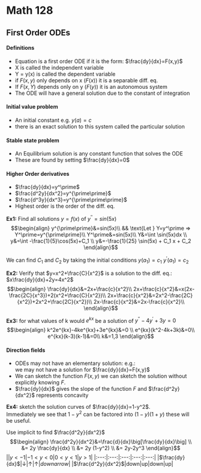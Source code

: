 # Math 128
## First Order ODEs

#### Definitions
  * Equation is a first order ODE if it is the form:
    $\frac{dy}{dx}=F(x,y)$
  * X is called the independent variable
  * Y = y(x) is called the dependent variable
  * if $F(x,y)$ only depends on x ($F(x)$) it is a separable diff. eq.
  * If $F(x,Y)$ depends only on y ($F(y)$) it is an autonomous system
  * The ODE will have a general solution due to the constant of integration

#### Initial value problem
  * An initial constant e.g. $y(a)=c$
  * there is an exact solution to this system called the particular solution

#### Stable state problem
  * An Equilibrium solution is any constant function that solves the ODE
  * These are found by setting $\frac{dy}{dx}=0$

#### Higher Order derivatives
  * $\frac{dy}{dx}=y^\prime$
  * $\frac{d^2y}{dx^2}=y^{\prime\prime}$
  * $\frac{d^3y}{dx^3}=y^{\prime\prime\prime}$
  * Highest order is the order of the diff. eq.

__Ex1:__ Find all solutions $y=f(x)$ of $y^{\prime\prime}=sin(5x)$
$$\begin{align}
y^{\prime\prime}&=sin(5x)\\
&& \text{Let } Y=y^\prime => Y^\prime=y^{\prime\prime}\\
Y^\prime&=sin(5x)\\
Y&=\int \sin(5x)dx \\
y&=\int -\frac{1}{5}\cos(5x)+C_1 \\
y&=-\frac{1}{25} \sin(5x) + C_1 x + C_2
\end{align}$$

We can find $C_1$ and $C_2$ by taking the initial conditions $y(a_1)=c_1$ $y^\prime(a_1)=c_2$  

__Ex2:__ Verify that $y=x^2+\frac{C}{x^2}$ is a solution to the diff. eq.: $x\frac{dy}{dx}+2y=4x^2$
$$\begin{align}
\frac{dy}{dx}&=2x+\frac{c}{x^2}\\
2x+\frac{c}{x^2}&=x(2x-\frac{2C}{x^3})+2(x^2+\frac{C}{x^2})\\
2x+\frac{c}{x^2}&=2x^2-\frac{2C}{x^2})+2x^2+\frac{2C}{x^2})\\
2x-\frac{c}{x^2}&=2x-\frac{c}{x^2}\\
\end{align}$$

__Ex3:__ for what values of k would $e^{kx}$ be a solution of $y^{\prime\prime}-4y^\prime+3y=0$
$$\begin{align}
k^2e^{kx}-4ke^{kx}+3e^{kx}&=0 \\
e^{kx}(k^2-4k+3k)&=0\\
e^{kx}(k-3)(k-1)&=0\\
k&=1,3
\end{align}$$

#### Direction fields
  * ODEs may not have an elementary solution: e.g.:  
    we may not have a solution for $\frac{dy}{dx}=F(x,y)$
  * We can sketch the function $F(x,y)$ we can sketch the solution without explicitly knowing $F$.
  * $\frac{dy}{dx}$ gives the slope of the function $F$ and $\frac{d^2y}{dx^2}$ represents concavity

__Ex4:__ sketch the solution curves of $\frac{dy}{dx}=1-y^2$.  
Immediately we see that $1-y^2$ can be factored into $(1-y)(1+y)$ these will be useful.

Use implicit to find $\frac{d^2y}{dx^2}$
$$\begin{align}
\frac{d^2y}{dx^2}&=\frac{d}{dx}\big[\frac{dy}{dx}\big] \\
&= 2y \frac{dy}{dx} \\
&= 2y (1-y^2) \\
&= 2y-2y^3
\end{align}$$
||$y<-1$|$-1<y<0$|$0<y<1$|$y>1$|
|:---:|:---:|:---:|:---:|:---:|
|$\frac{dy}{dx}$|$\downarrow$|$\uparrow$|$\uparrow$|$downarrow$|
|$\frac{d^2y}{dx^2}$|down|up|down|up|
